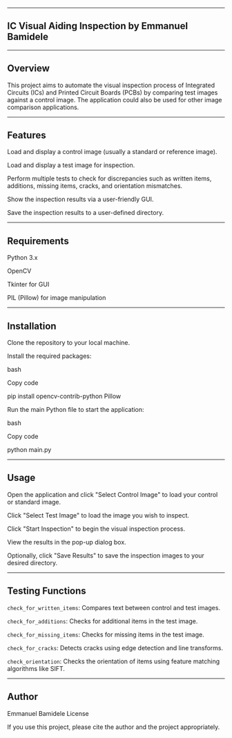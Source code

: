 -----------------------------------------
IC Visual Aiding Inspection by Emmanuel Bamidele
-----------------------------------------

-----------------------------------------
Overview
-----------------------------------------

This project aims to automate the visual inspection process of Integrated Circuits (ICs) and Printed Circuit Boards (PCBs) by comparing test images against a control image. The application could also be used for other image comparison applications.

-----------------------------------------
Features
-----------------------------------------

Load and display a control image (usually a standard or reference image).

Load and display a test image for inspection.

Perform multiple tests to check for discrepancies such as written items, additions, missing items, cracks, and orientation mismatches.

Show the inspection results via a user-friendly GUI.

Save the inspection results to a user-defined directory.

-----------------------------------------
Requirements
-----------------------------------------

Python 3.x

OpenCV

Tkinter for GUI

PIL (Pillow) for image manipulation

-----------------------------------------
Installation
-----------------------------------------

Clone the repository to your local machine.

Install the required packages:

bash

Copy code

pip install opencv-contrib-python Pillow

Run the main Python file to start the application:

bash

Copy code

python main.py

-----------------------------------------
Usage
-----------------------------------------

Open the application and click "Select Control Image" to load your control or standard image.

Click "Select Test Image" to load the image you wish to inspect.

Click "Start Inspection" to begin the visual inspection process.

View the results in the pop-up dialog box.

Optionally, click "Save Results" to save the inspection images to your desired directory.

-----------------------------------------
Testing Functions
-----------------------------------------

```check_for_written_items```: Compares text between control and test images.

```check_for_additions```: Checks for additional items in the test image.

```check_for_missing_items```: Checks for missing items in the test image.

```check_for_cracks```: Detects cracks using edge detection and line transforms.

```check_orientation```: Checks the orientation of items using feature matching algorithms like SIFT.

-----------------------------------------
Author
-----------------------------------------

Emmanuel Bamidele
License

If you use this project, please cite the author and the project appropriately.



